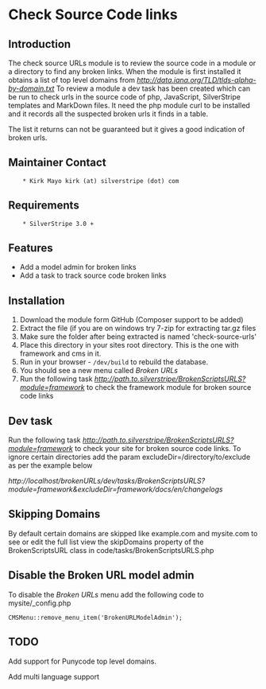 # Check Source Code links

## Introduction

The check source URLs module is to review the source code in a module or a directory to find any broken links.
When the module is first installed it obtains a list of top level domains from
*http://data.iana.org/TLD/tlds-alpha-by-domain.txt* 
To review a module a dev task has been created which can be run to check urls in the source code of
php, JavaScript, SilverStripe templates and MarkDown files.
It need the php module curl to be installed and it records all the suspected broken urls it finds in a table.

The list it returns can not be guaranteed but it gives a good indication of broken urls.

## Maintainer Contact

        * Kirk Mayo kirk (at) silverstripe (dot) com

## Requirements

        * SilverStripe 3.0 +

## Features

* Add a model admin for broken links
* Add a task to track source code broken links

## Installation

 1. Download the module form GitHub (Composer support to be added)
 2. Extract the file (if you are on windows try 7-zip for extracting tar.gz files
 3. Make sure the folder after being extracted is named 'check-source-urls'
 4. Place this directory in your sites root directory. This is the one with framework and cms in it.
 5. Run in your browser - `/dev/build` to rebuild the database.
 6. You should see a new menu called *Broken URLs*
 7. Run the following task *http://path.to.silverstripe/BrokenScriptsURLS?module=framework* to check 
 the framework module for broken source code links

## Dev task ##

Run the following task *http://path.to.silverstripe/BrokenScriptsURLS?module=framework* to check your site for 
broken source code links.
To ignore certain directories add the param excludeDir=/directory/to/exclude as per the example below

*http://localhost/brokenURLs/dev/tasks/BrokenScriptsURLS?module=framework&excludeDir=framework/docs/en/changelogs*

## Skipping Domains ##

By default certain domains are skipped like example.com and mysite.com to see or edit the full list view the
skipDomains property of the BrokenScriptsURL class in code/tasks/BrokenScriptsURLS.php

## Disable the Broken URL model admin

To disable the *Broken URLs* menu add the following code to mysite/_config.php

`CMSMenu::remove_menu_item('BrokenURLModelAdmin');`

## TODO ##

Add support for Punycode top level domains.

Add multi language support
